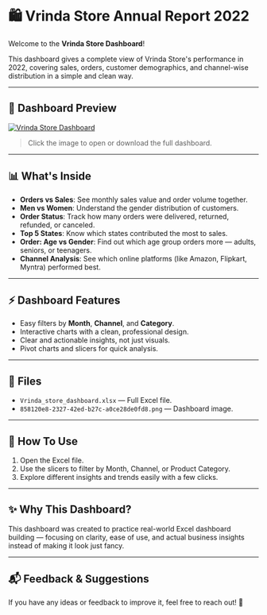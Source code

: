 # 🛍️ Vrinda Store Annual Report 2022

Welcome to the **Vrinda Store Dashboard**!

This dashboard gives a complete view of Vrinda Store's performance in 2022, covering sales, orders, customer demographics, and channel-wise distribution in a simple and clean way.

---

## 📸 Dashboard Preview

[![Vrinda Store Dashboard](858120e8-2327-42ed-b27c-a0ce28de0fd8.png)](https://your-link-here.com)

> Click the image to open or download the full dashboard.

---

## 📊 What's Inside

- **Orders vs Sales**: See monthly sales value and order volume together.
- **Men vs Women**: Understand the gender distribution of customers.
- **Order Status**: Track how many orders were delivered, returned, refunded, or canceled.
- **Top 5 States**: Know which states contributed the most to sales.
- **Order: Age vs Gender**: Find out which age group orders more — adults, seniors, or teenagers.
- **Channel Analysis**: See which online platforms (like Amazon, Flipkart, Myntra) performed best.

---

## ⚡ Dashboard Features

- Easy filters by **Month**, **Channel**, and **Category**.
- Interactive charts with a clean, professional design.
- Clear and actionable insights, not just visuals.
- Pivot charts and slicers for quick analysis.

---

## 📂 Files

- `Vrinda_store_dashboard.xlsx` — Full Excel file.
- `858120e8-2327-42ed-b27c-a0ce28de0fd8.png` — Dashboard image.

---

## 🚀 How To Use

1. Open the Excel file.
2. Use the slicers to filter by Month, Channel, or Product Category.
3. Explore different insights and trends easily with a few clicks.

---

## ✨ Why This Dashboard?

This dashboard was created to practice real-world Excel dashboard building — focusing on clarity, ease of use, and actual business insights instead of making it look just fancy.

---

## 📬 Feedback & Suggestions

If you have any ideas or feedback to improve it, feel free to reach out! 🚀
